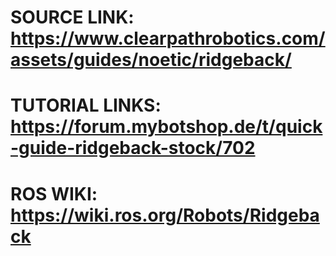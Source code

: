 # SOURCE LINK: https://www.clearpathrobotics.com/assets/guides/noetic/ridgeback/

# TUTORIAL LINKS: https://forum.mybotshop.de/t/quick-guide-ridgeback-stock/702

# ROS WIKI: https://wiki.ros.org/Robots/Ridgeback